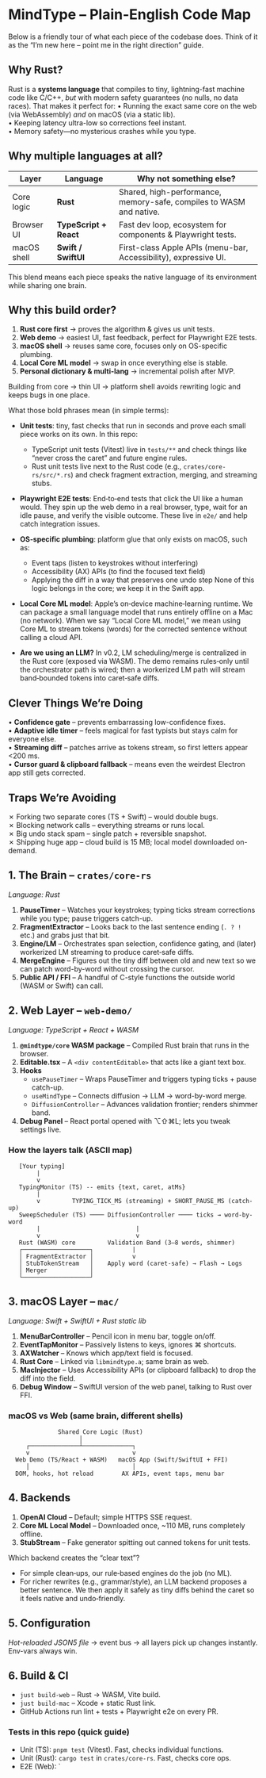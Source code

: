 <!--══════════════════════════════════════════════════
  ╔══════════════════════════════════════════════════════╗
  ║  ░  CODE OVERVIEW (PLAIN-ENGLISH)  ░░░░░░░░░░░░░░░░  ║
  ║                                                      ║
  ║                                                      ║
  ║                                                      ║
  ║                                                      ║
  ║           ╌╌  P L A C E H O L D E R  ╌╌              ║
  ║                                                      ║
  ║                                                      ║
  ║                                                      ║
  ║                                                      ║
  ╚══════════════════════════════════════════════════════╝
    • WHAT ▸ Friendly tour of the codebase
    • WHY  ▸ Help newcomers build a deep mental model
    • HOW  ▸ Gentle definitions, diagrams, and examples
-->

# MindType – Plain-English Code Map

Below is a friendly tour of what each piece of the codebase does. Think of it as the “I’m new here – point me in the right direction” guide.

## Why Rust?

Rust is a **systems language** that compiles to tiny, lightning-fast machine code like C/C++, _but_ with modern safety guarantees (no nulls, no data races). That makes it perfect for:
• Running the exact same core on the web (via WebAssembly) _and_ on macOS (via a static lib).  
• Keeping latency ultra-low so corrections feel instant.  
• Memory safety—no mysterious crashes while you type.

## Why multiple languages at all?

| Layer       | Language               | Why not something else?                                             |
| ----------- | ---------------------- | ------------------------------------------------------------------- |
| Core logic  | **Rust**               | Shared, high-performance, memory-safe, compiles to WASM and native. |
| Browser UI  | **TypeScript + React** | Fast dev loop, ecosystem for components & Playwright tests.         |
| macOS shell | **Swift / SwiftUI**    | First-class Apple APIs (menu-bar, Accessibility), expressive UI.    |

This blend means each piece speaks the native language of its environment while sharing one brain.

## Why this build order?

1. **Rust core first** → proves the algorithm & gives us unit tests.
2. **Web demo** → easiest UI, fast feedback, perfect for Playwright E2E tests.
3. **macOS shell** → reuses same core, focuses only on OS-specific plumbing.
4. **Local Core ML model** → swap in once everything else is stable.
5. **Personal dictionary & multi-lang** → incremental polish after MVP.

Building from core → thin UI → platform shell avoids rewriting logic and keeps bugs in one place.

What those bold phrases mean (in simple terms):

- **Unit tests**: tiny, fast checks that run in seconds and prove each
  small piece works on its own. In this repo:
  - TypeScript unit tests (Vitest) live in `tests/**` and check things
    like “never cross the caret” and future engine rules.
  - Rust unit tests live next to the Rust code (e.g.,
    `crates/core-rs/src/*.rs`) and check fragment extraction, merging,
    and streaming stubs.

- **Playwright E2E tests**: End‑to‑end tests that click the UI like a
  human would. They spin up the web demo in a real browser, type, wait
  for an idle pause, and verify the visible outcome. These live in
  `e2e/` and help catch integration issues.

- **OS‑specific plumbing**: platform glue that only exists on macOS,
  such as:
  - Event taps (listen to keystrokes without interfering)
  - Accessibility (AX) APIs (to find the focused text field)
  - Applying the diff in a way that preserves one undo step
    None of this logic belongs in the core; we keep it in the Swift app.

- **Local Core ML model**: Apple’s on‑device machine‑learning runtime.
  We can package a small language model that runs entirely offline on a
  Mac (no network). When we say “Local Core ML model,” we mean using
  Core ML to stream tokens (words) for the corrected sentence without
  calling a cloud API.

- **Are we using an LLM?** In v0.2, LM scheduling/merge is centralized in the Rust core (exposed via WASM). The demo remains rules‑only until the orchestrator path is wired; then a workerized LM path will stream band‑bounded tokens into caret‑safe diffs.

## Clever Things We’re Doing

• **Confidence gate** – prevents embarrassing low-confidence fixes.  
• **Adaptive idle timer** – feels magical for fast typists but stays calm for everyone else.  
• **Streaming diff** – patches arrive as tokens stream, so first letters appear <200 ms.  
• **Cursor guard & clipboard fallback** – means even the weirdest Electron app still gets corrected.

## Traps We’re Avoiding

✗ Forking two separate cores (TS + Swift) – would double bugs.  
✗ Blocking network calls – everything streams or runs local.  
✗ Big undo stack spam – single patch + reversible snapshot.  
✗ Shipping huge app – cloud build is 15 MB; local model downloaded on-demand.

## 1. The Brain – `crates/core-rs`

_Language: Rust_

1. **PauseTimer** – Watches your keystrokes; typing ticks stream corrections while you type; pause triggers catch-up.
2. **FragmentExtractor** – Looks back to the last sentence ending (`. ? !` etc.) and grabs just that bit.
3. **Engine/LM** – Orchestrates span selection, confidence gating, and (later) workerized LM streaming to produce caret‑safe diffs.
4. **MergeEngine** – Figures out the tiny diff between old and new text so we can patch word-by-word without crossing the cursor.
5. **Public API / FFI** – A handful of C-style functions the outside world (WASM or Swift) can call.

## 2. Web Layer – `web-demo/`

_Language: TypeScript + React + WASM_

1. **`@mindtype/core` WASM package** – Compiled Rust brain that runs in the browser.
2. **Editable.tsx** – A `<div contentEditable>` that acts like a giant text box.
3. **Hooks**
   - `usePauseTimer` – Wraps PauseTimer and triggers typing ticks + pause catch-up.
   - `useMindType` – Connects diffusion → LLM → word-by-word merge.
   - `DiffusionController` – Advances validation frontier; renders shimmer band.
4. **Debug Panel** – React portal opened with ⌥⇧⌘L; lets you tweak settings live.

### How the layers talk (ASCII map)

```
   [Your typing]
        |
        v
   TypingMonitor (TS) -- emits {text, caret, atMs}
        |
        v         TYPING_TICK_MS (streaming) + SHORT_PAUSE_MS (catch-up)
   SweepScheduler (TS) ──── DiffusionController ──── ticks → word-by-word
        |                           |
        v                           v
   Rust (WASM) core         Validation Band (3–8 words, shimmer)
   ┌───────────────────┐           |
   │ FragmentExtractor │           v
   │ StubTokenStream   │    Apply word (caret‑safe) → Flash → Logs
   │ Merger            │
   └───────────────────┘
```

## 3. macOS Layer – `mac/`

_Language: Swift + SwiftUI + Rust static lib_

1. **MenuBarController** – Pencil icon in menu bar, toggle on/off.
2. **EventTapMonitor** – Passively listens to keys, ignores ⌘ shortcuts.
3. **AXWatcher** – Knows which app/text field is focused.
4. **Rust Core** – Linked via `libmindtype.a`; same brain as web.
5. **MacInjector** – Uses Accessibility APIs (or clipboard fallback) to drop the diff into the field.
6. **Debug Window** – SwiftUI version of the web panel, talking to Rust over FFI.

### macOS vs Web (same brain, different shells)

```
              Shared Core Logic (Rust)
                    │
     ┌──────────────┴──────────────┐
     v                             v
  Web Demo (TS/React + WASM)   macOS App (Swift/SwiftUI + FFI)
     │                             │
  DOM, hooks, hot reload        AX APIs, event taps, menu bar
```

## 4. Backends

1. **OpenAI Cloud** – Default; simple HTTPS SSE request.
2. **Core ML Local Model** – Downloaded once, ~110 MB, runs completely offline.
3. **StubStream** – Fake generator spitting out canned tokens for unit tests.

Which backend creates the “clear text”?

- For simple clean‑ups, our rule‑based engines do the job (no ML).
- For richer rewrites (e.g., grammar/style), an LLM backend proposes a
  better sentence. We then apply it safely as tiny diffs behind the
  caret so it feels native and undo‑friendly.

## 5. Configuration

_Hot-reloaded JSON5 file_ → event bus → all layers pick up changes instantly. Env-vars always win.

## 6. Build & CI

- `just build-web` – Rust → WASM, Vite build.
- `just build-mac` – Xcode + static Rust link.
- GitHub Actions run lint + tests + Playwright e2e on every PR.

### Tests in this repo (quick guide)

- Unit (TS): `pnpm test` (Vitest). Fast, checks individual functions.
- Unit (Rust): `cargo test` in `crates/core-rs`. Fast, checks core ops.
- E2E (Web): `
